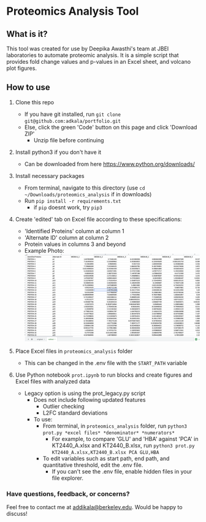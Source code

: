 # Proteomics Analysis Tool

## What is it?

This tool was created for use by Deepika Awasthi's team at JBEI laboratories to automate proteomic analysis. It is a simple script that provides fold change values and p-values in an Excel sheet, and volcano plot figures.

## How to use

1. Clone this repo

   - If you have git installed, run `git clone git@github.com:adkala/portfolio.git`
   - Else, click the green 'Code' button on this page and click 'Download ZIP'
     - Unzip file before continuing

2. Install python3 if you don't have it

   - Can be downloaded from here https://www.python.org/downloads/

3. Install necessary packages

   - From terminal, navigate to this directory (use `cd ~/Downloads/proteomics_analysis` if in downloads)
   - Run `pip install -r requirements.txt`
     - if `pip` doesnt work, try `pip3`

4. Create 'edited' tab on Excel file according to these specifications:

   - 'Identified Proteins' column at column 1
   - 'Alternate ID' column at column 2
   - Protein values in columns 3 and beyond
   - Example Photo: ![alt text](misc/ex.png)

5. Place Excel files in `proteomics_analysis` folder

   - This can be changed in the .env file with the `START_PATH` variable

6. Use Python notebook `prot.ipynb` to run blocks and create figures and Excel files with analyzed data

   - Legacy option is using the prot_legacy.py script
      - Does not include following updated features
         - Outlier checking
         - L2FC standard deviations
      - To use:
         - From terminal, in `proteomics_analysis` folder, run `python3 prot.py *excel files* *denominator* *numerators*`
            - For example, to compare 'GLU' and 'HBA' against 'PCA' in KT2440_A.xlsx and KT2440_B.xlsx, run `python3 prot.py KT2440_A.xlsx,KT2440_B.xlsx PCA GLU,HBA`
         - To edit variables such as start path, end path, and quantitative threshold, edit the .env file.
            - If you can't see the .env file, enable hidden files in your file explorer.

### Have questions, feedback, or concerns?

Feel free to contact me at addikala@berkeley.edu. Would be happy to discuss!
